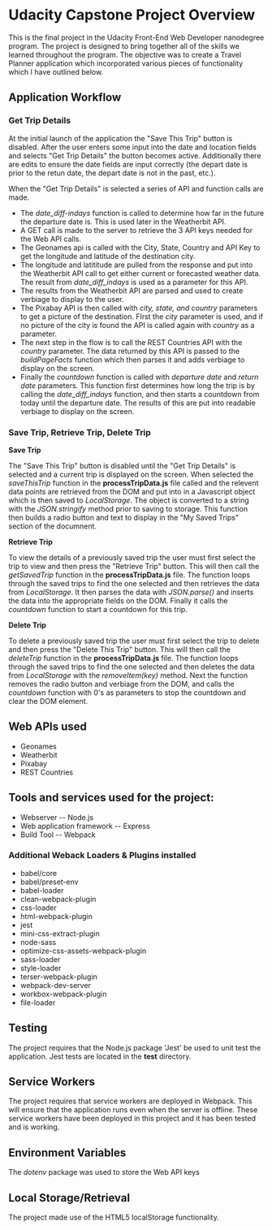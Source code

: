 # Udacity Capstone Project Overview
 This is the final project in the Udacity Front-End Web Developer nanodegree program.  The project is designed to bring together all of the skills we learned throughout the program.  The objective was to create a Travel Planner application which incorporated various pieces of functionality which I have outlined below.

## Application Workflow
### Get Trip Details
  At the initial launch of the application the "Save This Trip" button is disabled.  After the user enters some input into the date and location fields and selects "Get Trip Details" the button becomes active.  Additionally there are edits to ensure the date fields are input correctly (the depart date is prior to the retun date, the depart date is not in the past, etc.).

  When the "Get Trip Details" is selected a series of API and function calls are made.  
  -  The *date_diff-indays* function is called to determine how far in the future the departure date is.  This is used later in the Weatherbit API.
  -  A GET call is made to the server to retrieve the 3 API keys needed for the Web API calls.
  -  The Geonames api is called with the City, State, Country and API Key to get the longitude and latitude of the destination city.
  -  The longitude and latititude are pulled from the response and put into the Weatherbit API call to get either current or forecasted weather data.  The result from *date_diff_indays* is used as a parameter for this API.
  -  The results from the Weatherbit API are parsed and used to create verbiage to display to the user.
  -  The Pixabay API is then called with *city, state, and country* parameters to get a picture of the destination.  FIrst the *city* parameter is used, and if no picture of the city is found the API is called again with *country* as a parameter.  
  -  The next step in the flow is to call the REST Countries API with the *country* parameter.  The data returned by this API is passed to the *buildPageFacts* function which then parses it and adds verbiage to display on the screen.
  -  Finally the *countdown* function is called with *departure date* and *return date* parameters.  This function first determines how long the trip is by calling the *date_diff_indays* function, and then starts a countdown from today until the departure date.  The results of this are put into readable verbiage to display on the screen.
### Save Trip, Retrieve Trip, Delete Trip
**Save Trip**

The "Save This Trip" button is disabled until the "Get Trip Details" is selected and a current trip is displayed on the screen.  When selected the *saveThisTrip* function in the **processTripData.js** file called and the relevent data points are retrieved from the DOM and put into in a Javascript object which is then saved to *LocalStorage*.  The object is converted to a string with the *JSON.stringify* method prior to saving to storage.  This function then builds a radio button and text to display in the "My Saved Trips" section of the documnent.

**Retrieve Trip**

To view the details of a previously saved trip the user must first select the trip to view and then press the "Retrieve Trip" button.  This will then call the *getSavedTrip* function in the **processTripData.js** file.  The function loops through the saved trips to find the one selected and then retrieves the data from *LocalStorage*.  It then parses the data with *JSON.parse()* and inserts the data into the appropriate fields on the DOM.  Finally it calls the *countdown* function to start a countdown for this trip.

**Delete Trip**

To delete a previously saved trip the user must first select the trip to delete and then press the "Delete This Trip" button. This will then call the *deleteTrip* function in the **processTripData.js** file.  The function loops through the saved trips to find the one selected and then deletes the data from *LocalStorage* with the *removeItem(key)* method.  Next the function removes the radio button and verbiage from the DOM, and calls the *countdown* function with 0's as parameters to stop the countdown and clear the DOM element.

## Web APIs used
-  Geonames
-  Weatherbit
-  Pixabay
-  REST Countries

 ## Tools and services used for the project:
- Webserver -- Node.js
- Web application framework -- Express
- Build Tool -- Webpack 

### Additional Weback Loaders & Plugins installed
- babel/core
- babel/preset-env
- babel-loader
- clean-webpack-plugin
- css-loader
- html-webpack-plugin
- jest
- mini-css-extract-plugin
- node-sass
- optimize-css-assets-webpack-plugin
- sass-loader
- style-loader
- terser-webpack-plugin
- webpack-dev-server
- workbox-webpack-plugin
- file-loader

## Testing
The project requires that the Node.js package 'Jest' be used to unit test the application.  Jest tests are located in the __test__ directory.

## Service Workers
The project requires that service workers are deployed in Webpack.  This will ensure that the application runs even when the server is offline.  These service workers have been deployed in this project and it has been tested and is working.

## Environment Variables
The *dotenv* package was used to store the Web API keys

## Local Storage/Retrieval
The project made use of the HTML5 localStorage functionality.
 



